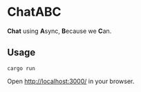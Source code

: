 # ChatABC

**Chat** using **A**sync, **B**ecause we **C**an.

## Usage

```
cargo run
```

Open <http://localhost:3000/> in your browser.
